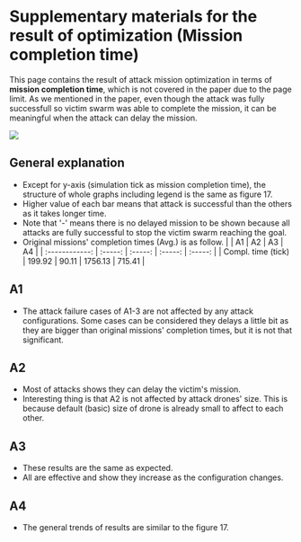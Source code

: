 # Supplementary materials for the result of optimization (Mission completion time)

This page contains the result of attack mission optimization in terms of **mission completion time**, which is not covered in the paper due to the page limit.
As we mentioned in the paper, even though the attack was fully successfull so victim swarm was able to complete the mission, it can be meaningful when the attack can delay the mission.

![](https://github.com/psaresearch/swarm_attack/blob/main/Supplementary_optimization/graph/opti_comp_time.PNG)

## General explanation

- Except for y-axis (simulation tick as mission completion time), the structure of whole graphs including legend is the same as figure 17.
- Higher value of each bar means that attack is successful than the others as it takes longer time.
- Note that '-' means there is no delayed mission to be shown because all attacks are fully successful to stop the victim swarm reaching the goal.
- Original missions' completion times (Avg.) is as follow.
  | | A1 | A2 | A3 | A4 |
  | :------------: | :-----: | :-----: | :-----: | :-----: |
  | Compl. time (tick) | 199.92 | 90.11 | 1756.13 | 715.41 |

## A1

- The attack failure cases of A1-3 are not affected by any attack configurations.
  Some cases can be considered they delays a little bit as they are bigger than original missions' completion times, but it is not that significant.

## A2

- Most of attacks shows they can delay the victim's mission.
- Interesting thing is that A2 is not affected by attack drones' size. This is because default (basic) size of drone is already small to affect to each other.

## A3

- These results are the same as expected.
- All are effective and show they increase as the configuration changes.

## A4

- The general trends of results are similar to the figure 17.
